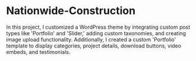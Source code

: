 # Nationwide-Construction
In this project, I customized a WordPress theme by integrating custom post types like 'Portfolio' and 'Slider,' adding custom taxonomies, and creating image upload functionality. Additionally, I created a custom 'Portfolio' template to display categories, project details, download buttons, video embeds, and testimonials.
